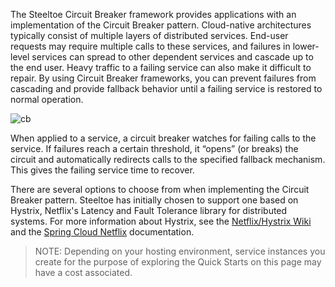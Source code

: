 The Steeltoe Circuit Breaker framework provides applications with an implementation of the Circuit Breaker pattern. Cloud-native architectures  typically consist of multiple layers of distributed services. End-user requests may require multiple calls to these services, and failures in lower-level services can spread to other dependent services and cascade up to the end user. Heavy traffic to a failing service can also make it difficult to repair. By using Circuit Breaker frameworks, you can prevent failures from cascading and provide fallback behavior until a failing service is restored to normal operation.

![cb](/images/circuit-breaker-overview.png)

When applied to a service, a circuit breaker watches for failing calls to the service. If failures reach a certain threshold, it “opens” (or breaks) the circuit and automatically redirects calls to the specified fallback mechanism. This gives the failing service time to recover.

There are several options to choose from when implementing the Circuit Breaker pattern. Steeltoe has initially chosen to support one based on Hystrix, Netflix's Latency and Fault Tolerance library for distributed systems. For more information about Hystrix, see the [Netflix/Hystrix Wiki](https://github.com/Netflix/Hystrix/wiki) and the [Spring Cloud Netflix](https://projects.spring.io/spring-cloud/) documentation.

>NOTE: Depending on your hosting environment, service instances you create for the purpose of exploring the Quick Starts on this page may have a cost associated.

